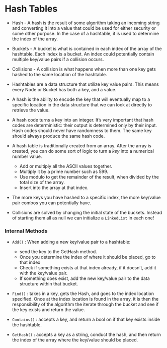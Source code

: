 # Hash Tables

* Hash - A hash is the result of some algorithm taking an incoming string and converting it into a value that could be used for either security or some other purpose. In the case of a hashtable, it is used to determine the index of the array.

* Buckets - A bucket is what is contained in each index of the array of the hashtable. Each index is a bucket. An index could potentially contain multiple key/value pairs if a collision occurs.

* Collisions - A collision is what happens when more than one key gets hashed to the same location of the hashtable.

* Hashtables are a data structure that utilize key value pairs. This means every Node or Bucket has both a key, and a value.

* A hash is the ability to encode the key that will eventually map to a specific location in the data structure that we can look at directly to retrieve the value.

* A hash code turns a key into an integer. It’s very important that hash codes are deterministic: their output is determined only by their input. Hash codes should never have randomness to them. The same key should always produce the same hash code.

* A hash table is traditionally created from an array. After the array is created, you can do some sort of logic to turn a *key* into a numerical number value.
    * Add or multiply all the ASCII values together.
    * Multiply it by a prime number such as 599.
    * Use modulo to get the remainder of the result, when divided by the total size of the array.
    * Insert into the array at that index.

* The more keys you have hashed to a specific index, the more key/value pair combos you can potentially have.

* Collisions are solved by changing the initial state of the buckets. Instead of starting them all as null we can initialize a `LinkedList` in each one!

### Internal Methods

* `Add()` : When adding a new key/value pair to a hashtable:
    * send the key to the GetHash method.
    * Once you determine the index of where it should be placed, go to that index
    * Check if something exists at that index already, if it doesn’t, add it with the key/value pair.
    * If something does exist, add the new key/value pair to the data structure within that bucket.

* `Find()` : takes in a key, gets the Hash, and goes to the index location specified. Once at the index location is found in the array, it is then the responsibility of the algorithm the iterate through the bucket and see if the key exists and return the value.

* `Contains()` : accepts a key, and return a bool on if that key exists inside the hashtable.

* `GetHash()` : accepts a key as a string, conduct the hash, and then return the index of the array where the key/value should be placed.